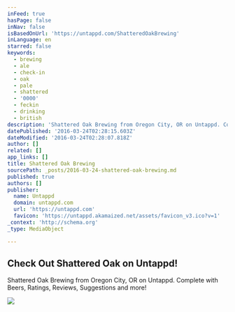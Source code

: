 ```yaml
---
inFeed: true
hasPage: false
inNav: false
isBasedOnUrl: 'https://untappd.com/ShatteredOakBrewing'
inLanguage: en
starred: false
keywords:
  - brewing
  - ale
  - check-in
  - oak
  - pale
  - shattered
  - '0000'
  - feckin
  - drinking
  - british
description: 'Shattered Oak Brewing from Oregon City, OR on Untappd. Complete with Beers, Ratings, Reviews, Suggestions and more!'
datePublished: '2016-03-24T02:28:15.603Z'
dateModified: '2016-03-24T02:28:07.818Z'
author: []
related: []
app_links: []
title: Shattered Oak Brewing
sourcePath: _posts/2016-03-24-shattered-oak-brewing.md
published: true
authors: []
publisher:
  name: Untappd
  domain: untappd.com
  url: 'https://untappd.com'
  favicon: 'https://untappd.akamaized.net/assets/favicon_v3.ico?v=1'
_context: 'http://schema.org'
_type: MediaObject

---
```

<article style=""><h1>Check Out Shattered Oak on Untappd!</h1><p>Shattered Oak Brewing from Oregon City, OR on Untappd. Complete with Beers, Ratings, Reviews, Suggestions and more!</p><img src="https://s3-us-west-2.amazonaws.com/the-grid-img/p/9b2787870b01532d0bd62ce72c537e59309e9e01.jpg" /></article>